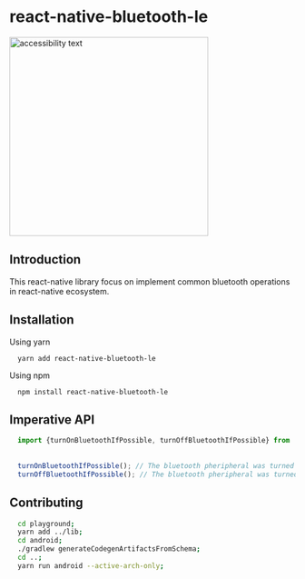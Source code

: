 # react-native-bluetooth-le


<img src="https://preview.redd.it/this-is-the-quokka-its-a-marsupial-from-western-australia-v0-f42nstx1tur91.jpg?width=640&crop=smart&auto=webp&s=3bdac83282dbc70f3850d2fdcca6454033f67a57" width="350" alt="accessibility text">

## Introduction

This react-native library focus on implement common bluetooth operations in react-native ecosystem.


## Installation 
  Using yarn
  ```
    yarn add react-native-bluetooth-le
  ```
  Using npm
  ```
    npm install react-native-bluetooth-le
  ```


## Imperative API

```js
  import {turnOnBluetoothIfPossible, turnOffBluetoothIfPossible} from 'react-native-bluetooth-le';
  
  
  turnOnBluetoothIfPossible(); // The bluetooth pheripheral was turned on.
  turnOffBluetoothIfPossible(); // The bluetooth pheripheral was turned off.
```


## Contributing

```bash
  cd playground;
  yarn add ../lib;
  cd android;
  ./gradlew generateCodegenArtifactsFromSchema;
  cd ..;
  yarn run android --active-arch-only;
```
